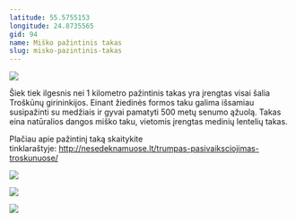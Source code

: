 ```yaml
---
latitude: 55.5755153
longitude: 24.8735565
gid: 94
name: Miško pažintinis takas
slug: misko-pazintinis-takas
---
```

![](https://doc-14-ag-mymaps.googleusercontent.com/untrusted/hostedimage/ihucu48q9m5s1hftel5u85tfdc/3lko7vfgqhlkrr6huc1gfh5e38/1641717000000/-WPmm_dsOCr8C_2Ftfdhs7CzXYdOD0wc/*/6AIsG_vZm1SLVIWcBJax2vjVrKATQ4OlJUnkk4lEuwGBJTAOH0ywmv3dgzj5S8fGUqZo0IFGAYGU4RSfheicmUjIKURMpnqCHGnNEe7K5-hIar160Sq21TOdPja432Vml1RubjkdqkDwLin8vxgP09mMzPmXocktH3dGNuQ2IJiq8ETOGkgBZQODpwz8O7ExVkA?session=0&fife)  
  
Šiek tiek ilgesnis nei 1 kilometro pažintinis takas yra įrengtas visai šalia Troškūnų girininkijos. Einant žiedinės formos taku galima išsamiau susipažinti su medžiais ir gyvai pamatyti 500 metų senumo ąžuolą. Takas eina natūralios dangos miško taku, vietomis įrengtas medinių lentelių takas.  
  
Plačiau apie pažintinį taką skaitykite tinklaraštyje: http://nesedeknamuose.lt/trumpas-pasivaiksciojimas-troskunuose/  
  
![](https://doc-14-ag-mymaps.googleusercontent.com/untrusted/hostedimage/ihucu48q9m5s1hftel5u85tfdc/46p39il1k6h3ggu7g0vlt4hi5c/1641717000000/-WPmm_dsOCr8C_2Ftfdhs7CzXYdOD0wc/*/6AIsG_vZ6OSTV8fzeNqxUPFqPmR4S1g12WIgmQPZoS-zwwjBHXT8J3Qpte_03hMQxYvzV8UkymArOh9Etz-Nr9sM7clxeIXjpvxLu9G_NLbBo222DRCAn8DFza9zQIIh-1hFTeOfcTlvnLIjd0iuvTvaBt3Ytgbz4VqEdhw5sOBGP739d5AVkfFAZyVp2e1cYRw?session=0&fife)  
  
![](https://doc-14-ag-mymaps.googleusercontent.com/untrusted/hostedimage/ihucu48q9m5s1hftel5u85tfdc/ek47l5l82qoulmo35j9fmvb72g/1641717000000/-WPmm_dsOCr8C_2Ftfdhs7CzXYdOD0wc/*/6AIsG_vZkdYvtz9cmIZdOLXReZDhNbwGaajb1I6qxEaaAN2UlR6Ypn02mPdwLvBYdFCxg-8ktLKtga7alAPF2TRsVVJ6U9vc45VY61SM_7DLLaDu5ZWsAKVdstg4h2c0R1Uzp__YS8tqKr_TCW-H1412r-KC3b3q81ehtkFM09WGvMKpylPMjGTnunqrjT7Op1Q?session=0&fife)  
  
![](https://doc-10-ag-mymaps.googleusercontent.com/untrusted/hostedimage/ihucu48q9m5s1hftel5u85tfdc/168aj2r2i816rh5d0vtmcdpdtk/1641717000000/-WPmm_dsOCr8C_2Ftfdhs7CzXYdOD0wc/*/6AIsG_vbbgFwtx8chbPATwkieZ8zZKFRhBGKnEjyBk68u7NUmF2B-TeoC9jXBvAPOUr71YP6n_j_ucfnonGUwTpXdVQciLoUUMbUHBllG4aGmm1-m0mcC6jfwPWKmRVSQh4kJUIOxx9mFC98xCWO66YoSG7bZgabpX9k2XRDEorOiuvGzfOxs4nsabQtdTlLnKw?session=0&fife)
